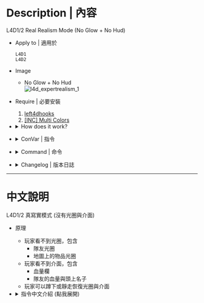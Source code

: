 # Description | 內容
L4D1/2 Real Realism Mode (No Glow + No Hud)

* Apply to | 適用於
    ```
    L4D1
    L4D2
    ```

* Image
	* No Glow + No Hud
	<br/>![l4d_expertrealism_1](image/l4d_expertrealism_1.gif)

* Require | 必要安裝
	1. [left4dhooks](https://forums.alliedmods.net/showthread.php?t=321696)
	2. [[INC] Multi Colors](https://github.com/fbef0102/L4D1_2-Plugins/releases/tag/Multi-Colors)

* <details><summary>How does it work?</summary>

	* You can't see the arua
		* Colors of player body
		* Colors of item
	* You can't see the hud
		* Health bar
		* Teammate Health bar
	* You can Walk or Crouch to restore hud and arua temporarily
</details>

* <details><summary>ConVar | 指令</summary>

	* cfg/sourcemod/l4d_explosive_cars.cfg
        ```php
		// 0=Plugin off, 1=Plugin on.
		l4d_expertrealism_enable "1"

		// Turns on and off the terror glow highlight effects (Hidden Value Cvar)
		sv_glowenable "1"

		// If 1, Enable Server Glows for survivor team. (0=Hide Glow)
		// Does not work in realism mode
		l4d_survivor_glowenable "0"

		// HUD hidden flag for survivor team. (1=weapon selection, 2=flashlight, 4=all, 8=health, 16=player dead, 32=needssuit, 64=misc, 128=chat, 256=crosshair, 512=vehicle crosshair, 1024=in vehicle)
		l4d_survivor_hidehud "64"
		
		// If 1, Enable HardCore Mode, enable HUD and Glow if survivors hold hardcore_buttons.
		l4d_survivor_hardcore_enable "1"

		// For HardCore Mode, HUD and Glow will show while survivors 1: stay still, 2: Walk(Shift), 4: Crouch(DUCK), 8: Crouch(DUCK) and stay still, add numbers together (0: None).
		l4d_survivor_hardcore_buttons "4"

		// For HardCore Mode, How long to keep the hud and glow enabled after surviors release hardcore_buttons. (0=Instant Disable)
		l4d_survivor_hardcore_keep_time "0.0"

		// For HardCore Mode, How long does it take to enable the hud and glow after surviors hold hardcore_buttons. (0=Instant Enable)
		l4d_survivor_hardcore_wait_time "1.0"

		// For HardCore Mode, changes how message displays. (0: Disable, 1:In chat, 2: In Hint Box, 3: In center text)
		l4d_survivor_hardcore_announce_type "0"

		// If 1, Enable Server Glows for infected team. (0=Hide Glow)
		// Work in realism mode
		l4d_infected_glowenable "0"
        ```
</details>

* <details><summary>Command | 命令</summary>

	* **Hide one client glow (Admin Flag: ADMFLAG_BAN)**
		```php
		sm_glowoff <name/#userid>
		```

	* **Show one client glow (Admin Flag: ADMFLAG_BAN)**
		```php
		sm_glowon <name/#userid>
		```

	* **Hide your hud flag (Admin Flag: ADMFLAG_BAN)**
		```php
		sm_hidehud <HUD flag>
		```
</details>

* <details><summary>Changelog | 版本日誌</summary>

	* v1.0h (2023-3-7)
		* Disable glow for infected team
		* Update cvars

	* v1.5 (2023-2-28)
		* Hide players' name above their head on expert

	* v1.4 (2023-2-27)
		* Remake code
		* Control glow and hud flag
		* Enable Hard Core Hud Mode, hide HUD and Glow by default, Hud will show while survivors are in stillness or holding SLOW_WALK(Shift) or holding DUCK
		* Add Cvars

	* v1.0
        * [Original Plugin by th3y](https://forums.alliedmods.net/showthread.php?t=328015)
</details>

- - - -
# 中文說明
L4D1/2 真寫實模式 (沒有光圈與介面)

* 原理
	* 玩家看不到光圈，包含
		* 隊友光圈
		* 地圖上的物品光圈
	* 玩家看不到介面，包含
		* 血量欄
		* 隊友的血量與頭上名子
	* 玩家可以蹲下或靜走恢復光圈與介面

* <details><summary>指令中文介紹 (點我展開)</summary>

	* cfg/sourcemod/l4d_explosive_cars.cfg
        ```php
		// 0=關閉插件, 1=啟動插件
		l4d_expertrealism_enable "1"

		// 為1時，啟動伺服器所有光圈的效果 (這是隱藏的官方指令)
		sv_glowenable "1"

		// 0=倖存者玩家看不到任何光圈 (隊友輪廓與物品光圈)，1=倖存者玩家看得到任何光圈
		// 寫實模式下此指令不起作用
		l4d_survivor_glowenable "0"

		// 隱藏介面 1=武器欄, 2=手電筒, 4=全部, 8=血量欄, 16=死亡玩家狀態, 32=needssuit(不會用到), 64=misc(不會用到), 128=聊天室窗, 256=準心, 512=vehicle crosshair(不會用到), 1024=in vehicle(不會用到)
		// 請將想要隱藏的介面，數字相加起來
		l4d_survivor_hidehud "64"
		
		// 為1時，啟動 HardCore模式，倖存者會看不見光圈與介面，必須按下特定的按鈕才會回復恢復光圈與介面
		l4d_survivor_hardcore_enable "1"

		// (HardCore Mode) 倖存者按下特定的按鈕才會回復恢復光圈與介面 1: 站著不動, 2: 靜走 (Shift), 4: 蹲下 (DUCK), 8: 蹲下 (DUCK)且不要動 (0: 關閉這項功能，請將數字相加起來)
		l4d_survivor_hardcore_buttons "4"

		// (HardCore Mode) 倖存者釋放按鈕之後，光圈與介面能維持多久？ (0=瞬間隱藏)
		l4d_survivor_hardcore_keep_time "0.0"

		// (HardCore Mode) 倖存者按下多少秒之後，才會回復恢復光圈與介面 (0=瞬間顯示)
		l4d_survivor_hardcore_wait_time "1.0"

		// (HardCore Mode) 提示該如何顯示. (0: 不提示, 1: 聊天框, 2: 黑底白字框, 3: 螢幕正中間)
		l4d_survivor_hardcore_announce_type "0"

		// 0=特感玩家看不到任何光圈 (倖存者輪廓與隊友輪廓)，1=特感玩家看得到任何光圈
		// 寫實模式下此指令可以起作用
		l4d_infected_glowenable "0"
        ```
</details>
